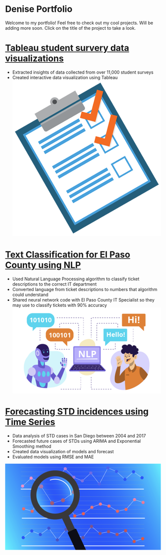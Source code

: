# Denise Portfolio
Welcome to my portfolio! Feel free to check out my cool projects. Will be adding more soon. Click on the title of the project to take a look.

# [Tableau student survery data visualizations](https://public.tableau.com/views/DataViz_16836638210690/Dashboard1?:language=en-US&:display_count=n&:origin=viz_share_link)
* Extracted insights of data collected from over 11,000 student surveys
* Created interactive data visualization using Tableau
![alt text](https://github.com/denisegandara10/Denise-Portfolio/blob/main/survey.png)


# [Text Classification for El Paso County using NLP](https://github.com/denisegandara10/Denise-Portfolio/blob/main/Ticket%20Classification%20Presentation.pdf)
* Used Natural Language Processing algorithm to classify ticket descriptions to the correct IT department
* Converted language from ticket descriptions to numbers that algorithm could understand
* Shared neural network code with El Paso County IT Specialist so they may use to classify tickets with 90% accuracy
![alt text](https://github.com/denisegandara10/Denise-Portfolio/blob/main/nlp_pic.png)



# [Forecasting STD incidences using Time Series](https://github.com/denisegandara10/Denise-Portfolio/blob/main/Project_ONE.pdf)
* Data analysis of STD cases in San Diego between 2004 and 2017
* Forecasted future cases of STDs using ARIMA and Exponential Smoothing method
* Created data visualization of models and forecast
* Evaluated models using RMSE and MAE

![alt text](https://github.com/denisegandara10/Denise-Portfolio/blob/main/ts_pic.png)
